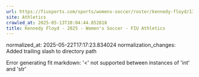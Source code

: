 ```yaml
---
url: https://fiusports.com/sports/womens-soccer/roster/kennedy-floyd/13225/
site: Athletics
crawled_at: 2025-05-13T10:04:44.852818
title: Kennedy Floyd - 2025 - Women's Soccer - FIU Athletics
---
```

normalized_at: 2025-05-22T17:17:23.834024
normalization_changes: Added trailing slash to directory path

Error generating fit markdown: '<' not supported between instances of 'int' and 'str'